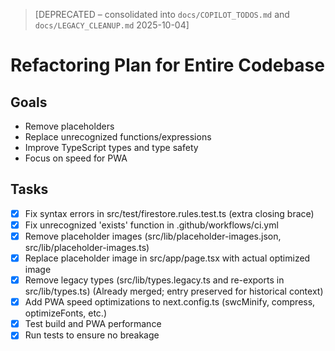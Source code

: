 > [DEPRECATED – consolidated into `docs/COPILOT_TODOS.md` and `docs/LEGACY_CLEANUP.md` 2025-10-04]

# Refactoring Plan for Entire Codebase

## Goals

- Remove placeholders
- Replace unrecognized functions/expressions
- Improve TypeScript types and type safety
- Focus on speed for PWA

## Tasks

- [x] Fix syntax errors in src/test/firestore.rules.test.ts (extra closing brace)
- [x] Fix unrecognized 'exists' function in .github/workflows/ci.yml
- [x] Remove placeholder images (src/lib/placeholder-images.json, src/lib/placeholder-images.ts)
- [x] Replace placeholder image in src/app/page.tsx with actual optimized image
- [x] Remove legacy types (src/lib/types.legacy.ts and re-exports in src/lib/types.ts) (Already merged; entry preserved for historical context)
- [x] Add PWA speed optimizations to next.config.ts (swcMinify, compress, optimizeFonts, etc.)
- [x] Test build and PWA performance
- [x] Run tests to ensure no breakage
